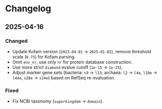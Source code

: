 # Changelog
## 2025-04-16
### Changed
- Update Kofam version (`2023-04-01` -> `2025-01-01`), remove threshold scale (`0.75`) for Kofam parsing.
- Omit `env_nr`, use only `nr` for protein database construction.
- Use more strict `diamond` evalue cutoff (`1e-15` -> `1e-25`).
- Adjust marker gene sets (bacteria: `s9` -> `l13`; archaea: `l2` -> `l4e`, `l18e` -> `l44e`, `s28e` -> `s24e`) based on RefSeq re-evaluation.

### Fixed
- Fix NCBI taxonomy (`superkingdom` -> `domain`).